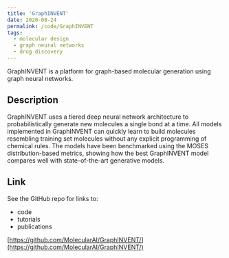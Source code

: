 ```yaml
---
title: 'GraphINVENT'
date: 2020-08-24
permalink: /code/GraphINVENT
tags:
  - molecular design
  - graph neural networks
  - drug discovery
---
```

GraphINVENT is a platform for graph-based molecular generation using graph neural networks. 

## Description
GraphINVENT uses a tiered deep neural network architecture to probabilistically generate new molecules a single bond at a time. All models implemented in GraphINVENT can quickly learn to build molecules resembling training set molecules without any explicit programming of chemical rules. The models have been benchmarked using the MOSES distribution-based metrics, showing how the best GraphINVENT model compares well with state-of-the-art generative models.

## Link
See the GitHub repo for links to:
* code
* tutorials
* publications

[https://github.com/MolecularAI/GraphINVENT/](https://github.com/MolecularAI/GraphINVENT/)

